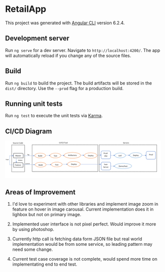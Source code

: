 # RetailApp

This project was generated with [Angular CLI](https://github.com/angular/angular-cli) version 6.2.4.

## Development server

Run `ng serve` for a dev server. Navigate to `http://localhost:4200/`. The app will automatically reload if you change any of the source files.

## Build

Run `ng build` to build the project. The build artifacts will be stored in the `dist/` directory. Use the `--prod` flag for a production build.

## Running unit tests

Run `ng test` to execute the unit tests via [Karma](https://karma-runner.github.io).


## CI/CD Diagram

![CI/CD Diagram](https://github.com/m-kaur/retail-app/blob/master/src/assets/ci-cd-flow.PNG)

## Areas of Improvement

1. I'd love to experiment with other libraries and implement image zoom in feature on hover in image carousal. Current implementation does it in lighbox but not on primary image.

2. Implemented user interface is not pixel perfect. Would improve it more by using photoshop.

3. Currently http call is fetching data form JSON file but real world implementation would be from some service, so leading pattern may need some change.

4. Current test case coverage is not complete, would spend more time on implementating end to end test.
